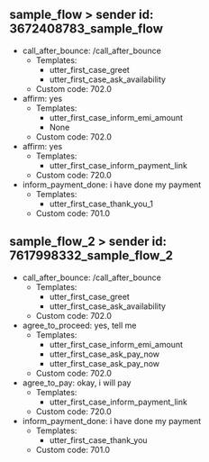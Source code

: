 
## sample_flow > sender id: 3672408783_sample_flow 
* call_after_bounce: /call_after_bounce
    - Templates: 
        - utter_first_case_greet
        - utter_first_case_ask_availability
    - Custom code: 702.0
* affirm: yes
    - Templates: 
        - utter_first_case_inform_emi_amount
        - None  <!-- Bot output: utter_first_case_ask_pay_now -->
    - Custom code: 702.0
* affirm: yes
    - Templates: 
        - utter_first_case_inform_payment_link
    - Custom code: 720.0
* inform_payment_done: i have done my payment
    - Templates: 
        - utter_first_case_thank_you_1
    - Custom code: 701.0

## sample_flow_2 > sender id: 7617998332_sample_flow_2 
* call_after_bounce: /call_after_bounce
    - Templates: 
        - utter_first_case_greet
        - utter_first_case_ask_availability
    - Custom code: 702.0
* agree_to_proceed: yes, tell me
    - Templates: 
        - utter_first_case_inform_emi_amount
        - utter_first_case_ask_pay_now
        - utter_first_case_ask_pay_now  <!-- Bot output: None -->
    - Custom code: 702.0
* agree_to_pay: okay, i will pay
    - Templates: 
        - utter_first_case_inform_payment_link
    - Custom code: 720.0
* inform_payment_done: i have done my payment
    - Templates: 
        - utter_first_case_thank_you  <!-- Bot output: utter_first_case_thank_you_1 -->
    - Custom code: 701.0
